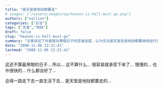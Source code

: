 ```yaml
---
title: "是天堂是地狱都要走"
# images: ["/assets/images/og/heaven-is-hell-must-go.png"]
authors: ["eallion"]
categories: ["日志"]
tags: ["天堂","地狱"]
draft: false
slug: "heaven-is-hell-must-go"
summary: "文章讲述了作者面对黑暗日子的坚强态度，认为无论是天堂还是地狱都要继续前行生活。"
date: "2008-11-06 22:21:41"
lastmod: "2008-11-06 22:21:41"
---
```


这还不算最黑暗的日子...
所以...
这不算什么...
很容易就承受下来了...
慢慢的...
也许很快的...
什么都会好了...

总得一路走下去一直生活下去...
是天堂是地狱都要走的...
